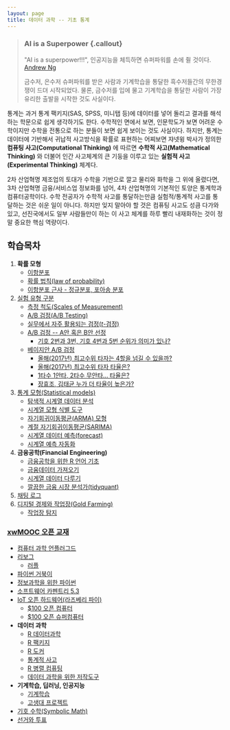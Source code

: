 ```yaml
---
layout: page
title: 데이터 과학 -- 기초 통계
---
```


> ### AI is a Superpower {.callout}
>
> "AI is a superpower!!!", 인공지능을 체득하면 슈퍼파워를 손에 쥘 것이다. [Andrew Ng](https://twitter.com/andrewyng/status/728986380638916609)
>
> 금수저, 은수저 슈퍼파워를 받은 사람과 기계학습을 통달한 흑수저들간의 무한경쟁이 드뎌 시작되었다. 물론, 
> 금수저를 입에 물고 기계학습을 통달한 사람이 가장 유리한 출발을 시작한 것도 사실이다.

통계는 과거 통계 팩키지(SAS, SPSS, 미니탭 등)에 데이터를 넣어 돌리고 결과를 해석하는 학문으로 쉽게 생각하기도 한다. 
수학적인 면에서 보면, 인문학도가 보면 어려운 수학이지만 수학을 전통으로 하는 분들이 보면 쉽게 보이는 것도 사실이다. 
하지만, 통계는 데이터에 기반해서 귀납적 사고방식을 확률로 표현하는 어찌보면 쟈넷윙 박사가 정의한 **컴퓨팅 사고(Computational Thinking)** 에 따르면 
 **수학적 사고(Mathematical Thinking)** 와 더불어 인간 사고체계의 큰 기둥을 이루고 있는 **실험적 사고(Experimental Thinking)** 체계다. 

2차 산업혁명 제조업의 토대가 수학을 기반으로 깔고 물리와 화학을 그 위에 올렸다면, 3차 산업혁명 금융/서비스업 정보화를 넘어,
4차 산업혁명의 기본적인 토양은 통계학과 컴퓨터공학이다. 수학 전공자가 수학적 사고를 통달하는만큼 실험적/통계적 사고를 통달하는 것은 쉬운 일이 아니다. 
하지만 잊지 말아야 할 것은 컴퓨팅 사고도 성큼 다가와 있고, 선진국에서도 일부 사람들만이 하는 이 사고 체계를 하루 빨리 내재화하는 것이 정말 
중요한 핵심 역량이다.


## 학습목차 

1. **확률 모형**
    - [이항분포](stat-binomial.html)
    - [확률 법칙(law of probability)](stat-law-of-probability.html)
    - [이항분포 근사 - 정규분포, 포아송 분포](stat-approx-normal-poisson.html)
1. [실험 유형 구분](stat-coursera-doe.html)
    - [측정 척도(Scales of Measurement)](stat-measurement.html)
    - [A/B 검정(A/B Testing)](stat-ab-testing.html)
    - [실무에서 자주 활용되는 검정($t$-검정)](stat-testing.html)
    - [A/B 검정 -- A안 혹은 B안 선정](ab-testing-in-practice.html)
        - [기호 2번과 3번, 기호 4번과 5번 순위가 의미가 있나?](ab-testing-presidential-election.html)
    - [베이지안 A/B 검정](bayesian-ab-testing-in-practice.html)
        - [올해(2017년) 최고수위 타자는 4할을 넘길 수 있을까?](bayesian-best-hitter-2017.html)
        - [올해(2017년) 최고수위 타자 타율은?](bayesian-best-hitter-ci.html)
        - [1타수 1안타, 2타수 무안타... 타율은?](bayesian-empirical-bayes.html)
        - [장효조, 김태균 누가 더 타율이 높은가?](bayesian-ab-testing.html)
1. [통계 모형(Statistical models)](stat-modeling.html)
    - [탐색적 시계열 데이터 분석](stat-time-series-eda.html)
    - [시계열 모형 식별 도구](stat-time-series-tools.html)
    - [자기회귀이동평균(ARMA) 모형](stat-time-series-arma.html)
    - [계절 자기회귀이동평균(SARIMA)](stat-time-series-sarima.html)
    - [시계열 데이터 예측(forecast)](stat-time-series-forecast.html)
    - [시계열 예측 자동화](stat-forecast-automation.html)
1. **금융공학(Financial Engineering)**
    - [금융공학을 위한 R 언어 기초](stat-fe-r.html)
    - [금융데이터 가져오기](stat-fe-import.html)
    - [시계열 데이터 다루기](stat-time-series-basics.html)    
    - [깔끔한 금융 시장 분석가(tidyquant)](stat-time-series-tidyquant.html)    
1. [채팅 로그](stat-chatting-log.html)
1. [디지털 경제와 작업장(Gold Farming)](stat-gold-farming.html)
    * [작업장 탐지](stat-gold-farming-detection.html)

### [xwMOOC 오픈 교재](https://statkclee.github.io/xwMOOC/)

- [컴퓨터 과학 언플러그드](http://unplugged.xwmooc.org)  
- [리보그](http://reeborg.xwmooc.org)  
     - [러플](http://rur-ple.xwmooc.org)  
- [파이썬 거북이](http://swcarpentry.github.io/python-novice-turtles/index-kr.html)  
- [정보과학을 위한 파이썬](http://python.xwmooc.org)  
- [소프트웨어 카펜트리 5.3](http://swcarpentry.xwmooc.org)
- [IoT 오픈 하드웨어(라즈베리 파이)](http://raspberry-pi.xwmooc.org/)
    - [$100 오픈 컴퓨터](http://computer.xwmooc.org/)   
    - [$100 오픈 슈퍼컴퓨터](http://computers.xwmooc.org/)
- **데이터 과학**
    - [R 데이터과학](http://data-science.xwmooc.org/)
    - [R 팩키지](http://r-pkgs.xwmooc.org/)
    - [R 도커](http://statkclee.github.io/r-docker/)
    - [통계적 사고](http://think-stat.xwmooc.org/)
    - [R 병렬 컴퓨팅](http://parallel.xwmooc.org/)    
    - [데이터 과학을 위한 저작도구](https://statkclee.github.io/ds-authoring/)
- **기계학습, 딥러닝, 인공지능**
    - [기계학습](http://statkclee.github.io/ml)
    - [고생대 프로젝트](http://statkclee.github.io/trilobite)
- [기호 수학(Symbolic Math)](http://sympy.xwmooc.org/)
- [선거와 투표](http://politics.xwmooc.org/)

